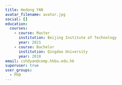 ```yaml
---
title: Hedong YAN
avatar_filename: avatar.jpg
social: []
education:
  courses:
    - course: Master
      institution: Beijing Institute of Technology
      year: 2021
    - course: Bachelor
      institution: Qingdao University
      year: 2018
email: cshdyan@comp.hkbu.edu.hk
superuser: true
user_groups:
  - PhD
---
```


